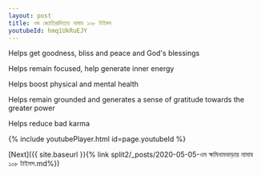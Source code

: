```yaml
---
layout: post
title: ওম জ্যোতিরাদিত্যয় নামায ১০৮ টাইমস
youtubeId: hmq1UkRuEJY
---
```

 
 
Helps get goodness, bliss and peace and God's blessings
 
Helps remain focused, help generate inner energy 
 
Helps boost physical and mental health 
 
Helps remain grounded and generates a sense of gratitude towards the greater power 
 
Helps reduce bad karma
 
 
 
 


{% include youtubePlayer.html id=page.youtubeId %}
 
[Next]({{ site.baseurl }}{% link  split2/_posts/2020-05-05-ওম ক্ষমিনামভাড়ায় নামায ১০৮ টাইমস.md%})
 
